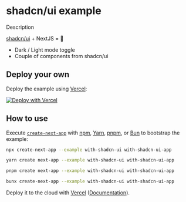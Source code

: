 # shadcn/ui example

Description

[shadcn/ui](https://ui.shadcn.com/) + NextJS = 🫶

- Dark / Light mode toggle
- Couple of components from shadcn/ui

## Deploy your own

Deploy the example using [Vercel](https://vercel.com?utm_source=github&utm_medium=readme&utm_campaign=next-example):

[![Deploy with Vercel](https://vercel.com/button)](https://vercel.com/new/clone?repository-url=https://github.com/vercel/next.js/tree/canary/examples/with-shadcn-ui&project-name=with-shadcn-ui&repository-name=with-shadcn-ui)

## How to use

Execute [`create-next-app`](https://github.com/vercel/next.js/tree/canary/packages/create-next-app) with [npm](https://docs.npmjs.com/cli/init), [Yarn](https://yarnpkg.com/lang/en/docs/cli/create/), [pnpm](https://pnpm.io), or [Bun](https://bun.sh/docs/cli/bunx) to bootstrap the example:

```bash
npx create-next-app --example with-shadcn-ui with-shadcn-ui-app
```

```bash
yarn create next-app --example with-shadcn-ui with-shadcn-ui-app
```

```bash
pnpm create next-app --example with-shadcn-ui with-shadcn-ui-app
```

```bash
bunx create-next-app --example with-shadcn-ui with-shadcn-ui-app
```

Deploy it to the cloud with [Vercel](https://vercel.com/new?utm_source=github&utm_medium=readme&utm_campaign=next-example) ([Documentation](https://nextjs.org/docs/deployment)).
